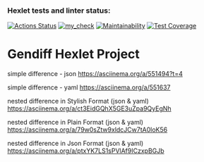 ### Hexlet tests and linter status:
[![Actions Status](https://github.com/VladislavArutiunian/php-project-48/workflows/hexlet-check/badge.svg)](https://github.com/VladislavArutiunian/php-project-48/actions)
[![my_check](https://github.com/VladislavArutiunian/php-project-48/actions/workflows/my-check.yml/badge.svg)](https://github.com/VladislavArutiunian/php-project-48/actions/workflows/my-check.yml)
[![Maintainability](https://api.codeclimate.com/v1/badges/183b07deac29774fb259/maintainability)](https://codeclimate.com/github/VladislavArutiunian/php-project-48/maintainability)
[![Test Coverage](https://api.codeclimate.com/v1/badges/183b07deac29774fb259/test_coverage)](https://codeclimate.com/github/VladislavArutiunian/php-project-48/test_coverage)

# Gendiff Hexlet Project
simple difference - json
https://asciinema.org/a/551494?t=4

simple difference - yaml
https://asciinema.org/a/551637

nested difference in Stylish Format (json & yaml)
https://asciinema.org/a/ct3EidGQhX5GE3uZpa9QyEgNh

nested difference in Plain Format (json & yaml)
https://asciinema.org/a/79w0sZtw9xldcJCw7tA0loK56

nested difference in Json Format (json & yaml)
https://asciinema.org/a/ptxYK7LS1sPVlAf9ICzxpBGJb